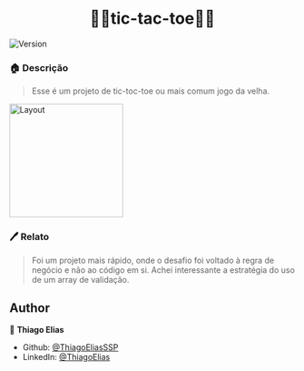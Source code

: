 <h1 align="center">👴🏽tic-tac-toe👵🏽</h1>
<p>
  <img alt="Version" src="https://img.shields.io/badge/version-0.3.0-blue.svg?cacheSeconds=2592000" />
</p>

### 🏠 **Descrição**
> Esse é um projeto de tic-toc-toe ou mais comum jogo da velha.

<p>
  <img alt="Layout" src="https://user-images.githubusercontent.com/64434954/129497815-7325a2f4-7438-4360-a27a-1ee1ac78cb4c.gif" style="width: 200px; height: auto;"/>
</p>

### 🖊 Relato
> Foi um projeto mais rápido, onde o desafio foi voltado à regra de negócio e não ao código em si. Achei interessante a estratégia do uso de um array de validação.

## Author

👤 **Thiago Elias**

* Github: [@ThiagoEliasSSP](https://github.com/ThiagoEliasSSP)
* LinkedIn: [@ThiagoElias](https://www.linkedin.com/in/ThiagoEliasSSP)
